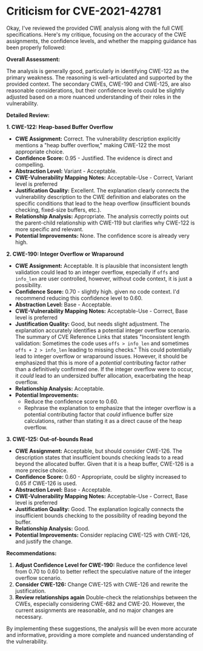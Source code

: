 # Criticism for CVE-2021-42781

Okay, I've reviewed the provided CWE analysis along with the full CWE specifications. Here's my critique, focusing on the accuracy of the CWE assignments, the confidence levels, and whether the mapping guidance has been properly followed:

**Overall Assessment:**

The analysis is generally good, particularly in identifying CWE-122 as the primary weakness. The reasoning is well-articulated and supported by the provided context. The secondary CWEs, CWE-190 and CWE-125, are also reasonable considerations, but their confidence levels could be slightly adjusted based on a more nuanced understanding of their roles in the vulnerability.

**Detailed Review:**

**1. CWE-122: Heap-based Buffer Overflow**

*   **CWE Assignment:** Correct. The vulnerability description explicitly mentions a "heap buffer overflow," making CWE-122 the most appropriate choice.
*   **Confidence Score:** 0.95 - Justified.  The evidence is direct and compelling.
*   **Abstraction Level:** Variant - Acceptable.
*   **CWE-Vulnerability Mapping Notes:**  Acceptable-Use - Correct, Variant level is preferred
*   **Justification Quality:** Excellent. The explanation clearly connects the vulnerability description to the CWE definition and elaborates on the specific conditions that lead to the heap overflow (insufficient bounds checking, fixed-size buffers, etc.).
*   **Relationship Analysis:** Appropriate.  The analysis correctly points out the parent-child relationship with CWE-119 but clarifies why CWE-122 is more specific and relevant.
*   **Potential Improvements:** None. The confidence score is already very high.

**2. CWE-190: Integer Overflow or Wraparound**

*   **CWE Assignment:** Acceptable. It is plausible that inconsistent length validation could lead to an integer overflow, especially if `offs` and `info_len` are user controlled, however, without code context, it is just a possibility.
*   **Confidence Score:** 0.70 - slightly high. given no code context. I'd recommend reducing this confidence level to 0.60.
*   **Abstraction Level:** Base - Acceptable.
*   **CWE-Vulnerability Mapping Notes:** Acceptable-Use - Correct, Base level is preferred
*   **Justification Quality:** Good, but needs slight adjustment. The explanation accurately identifies a potential integer overflow scenario. The summary of CVE Reference Links that states "Inconsistent length validation: Sometimes the code uses `offs > info_len` and sometimes `offs + 2 > info_len` leading to missing checks." This could potentially lead to integer overflow or wraparound issues. However, it should be emphasized that this is more of a *potential* contributing factor rather than a definitively confirmed one. If the integer overflow were to occur, it *could* lead to an undersized buffer allocation, exacerbating the heap overflow.
*   **Relationship Analysis:** Acceptable.
*   **Potential Improvements:**
    *   Reduce the confidence score to 0.60.
    *   Rephrase the explanation to emphasize that the integer overflow is a potential contributing factor that *could* influence buffer size calculations, rather than stating it as a direct cause of the heap overflow.

**3. CWE-125: Out-of-bounds Read**

*   **CWE Assignment:** Acceptable, but should consider CWE-126. The description states that insufficient bounds checking leads to a read beyond the allocated buffer. Given that it is a heap buffer, CWE-126 is a more precise choice.
*   **Confidence Score:** 0.60 - Appropriate, could be slighty increased to 0.65 if CWE-126 is used.
*   **Abstraction Level:** Base - Acceptable.
*   **CWE-Vulnerability Mapping Notes:** Acceptable-Use - Correct, Base level is preferred
*   **Justification Quality:** Good. The explanation logically connects the insufficient bounds checking to the possibility of reading beyond the buffer.
*   **Relationship Analysis:** Good.
*   **Potential Improvements:** Consider replacing CWE-125 with CWE-126, and justify the change.

**Recommendations:**

1.  **Adjust Confidence Level for CWE-190:** Reduce the confidence level from 0.70 to 0.60 to better reflect the speculative nature of the integer overflow scenario.
2.  **Consider CWE-126:** Change CWE-125 with CWE-126 and rewrite the justification.
3.  **Review relationships again** Double-check the relationships between the CWEs, especially considering CWE-682 and CWE-20. However, the current assignments are reasonable, and no major changes are necessary.

By implementing these suggestions, the analysis will be even more accurate and informative, providing a more complete and nuanced understanding of the vulnerability.